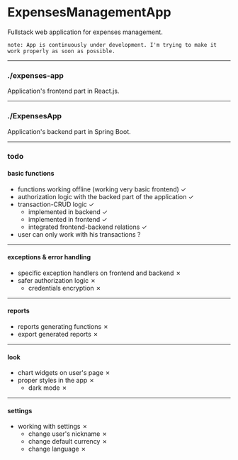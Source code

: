 # ExpensesManagementApp

Fullstack web application for expenses management.

`note: App is continuously under development. I'm trying to make it work properly as soon as possible.`

---

### ./expenses-app

Application's frontend part in React.js.

---

### ./ExpensesApp

Application's backend part in Spring Boot.

---

### todo

#### basic functions

- functions working offline (working very basic frontend) &check;
- authorization logic with the backed part of the application &check;
- transaction-CRUD logic &check;
  - implemented in backend &check;
  - implemented in frontend &check;
  - integrated frontend-backend relations &check;
- user can only work with his transactions &quest;

---

#### exceptions & error handling

- specific exception handlers on frontend and backend &cross;
- safer authorization logic &cross;
  - credentials encryption &cross;

---

#### reports

- reports generating functions &cross;
- export generated reports &cross;

---

#### look

- chart widgets on user's page &cross;
- proper styles in the app &cross;
  - dark mode &cross;

---

#### settings

- working with settings &cross;
  - change user's nickname &cross;
  - change default currency &cross;
  - change language &cross;

